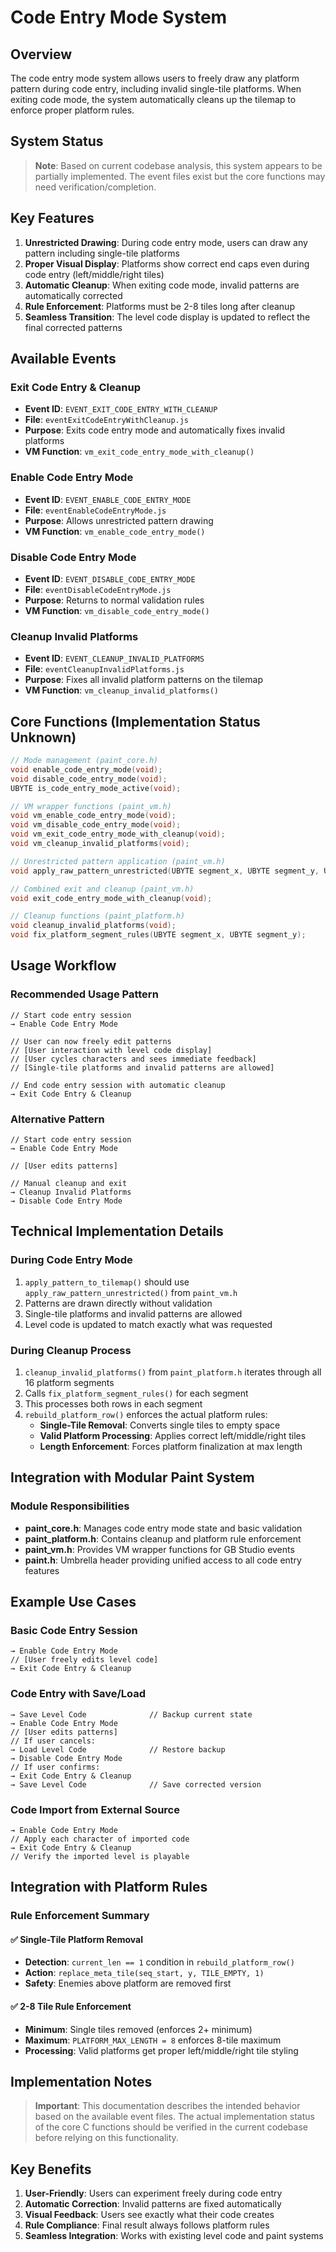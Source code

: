 # Code Entry Mode System

## Overview

The code entry mode system allows users to freely draw any platform pattern during code entry, including invalid single-tile platforms. When exiting code mode, the system automatically cleans up the tilemap to enforce proper platform rules.

## System Status

> **Note**: Based on current codebase analysis, this system appears to be partially implemented. The event files exist but the core functions may need verification/completion.

## Key Features

1. **Unrestricted Drawing**: During code entry mode, users can draw any pattern including single-tile platforms
2. **Proper Visual Display**: Platforms show correct end caps even during code entry (left/middle/right tiles)
3. **Automatic Cleanup**: When exiting code mode, invalid patterns are automatically corrected
4. **Rule Enforcement**: Platforms must be 2-8 tiles long after cleanup
5. **Seamless Transition**: The level code display is updated to reflect the final corrected patterns

## Available Events

### Exit Code Entry & Cleanup

- **Event ID**: `EVENT_EXIT_CODE_ENTRY_WITH_CLEANUP`
- **File**: `eventExitCodeEntryWithCleanup.js`
- **Purpose**: Exits code entry mode and automatically fixes invalid platforms
- **VM Function**: `vm_exit_code_entry_mode_with_cleanup()`

### Enable Code Entry Mode

- **Event ID**: `EVENT_ENABLE_CODE_ENTRY_MODE`
- **File**: `eventEnableCodeEntryMode.js`
- **Purpose**: Allows unrestricted pattern drawing
- **VM Function**: `vm_enable_code_entry_mode()`

### Disable Code Entry Mode

- **Event ID**: `EVENT_DISABLE_CODE_ENTRY_MODE`
- **File**: `eventDisableCodeEntryMode.js`
- **Purpose**: Returns to normal validation rules
- **VM Function**: `vm_disable_code_entry_mode()`

### Cleanup Invalid Platforms

- **Event ID**: `EVENT_CLEANUP_INVALID_PLATFORMS`
- **File**: `eventCleanupInvalidPlatforms.js`
- **Purpose**: Fixes all invalid platform patterns on the tilemap
- **VM Function**: `vm_cleanup_invalid_platforms()`

## Core Functions (Implementation Status Unknown)

```c
// Mode management (paint_core.h)
void enable_code_entry_mode(void);
void disable_code_entry_mode(void);
UBYTE is_code_entry_mode_active(void);

// VM wrapper functions (paint_vm.h)
void vm_enable_code_entry_mode(void);
void vm_disable_code_entry_mode(void);
void vm_exit_code_entry_mode_with_cleanup(void);
void vm_cleanup_invalid_platforms(void);

// Unrestricted pattern application (paint_vm.h)
void apply_raw_pattern_unrestricted(UBYTE segment_x, UBYTE segment_y, UWORD pattern);

// Combined exit and cleanup (paint_vm.h)
void exit_code_entry_mode_with_cleanup(void);

// Cleanup functions (paint_platform.h)
void cleanup_invalid_platforms(void);
void fix_platform_segment_rules(UBYTE segment_x, UBYTE segment_y);
```

## Usage Workflow

### Recommended Usage Pattern

```
// Start code entry session
→ Enable Code Entry Mode

// User can now freely edit patterns
// [User interaction with level code display]
// [User cycles characters and sees immediate feedback]
// [Single-tile platforms and invalid patterns are allowed]

// End code entry session with automatic cleanup
→ Exit Code Entry & Cleanup
```

### Alternative Pattern

```
// Start code entry session
→ Enable Code Entry Mode

// [User edits patterns]

// Manual cleanup and exit
→ Cleanup Invalid Platforms
→ Disable Code Entry Mode
```

## Technical Implementation Details

### During Code Entry Mode

1. `apply_pattern_to_tilemap()` should use `apply_raw_pattern_unrestricted()` from `paint_vm.h`
2. Patterns are drawn directly without validation
3. Single-tile platforms and invalid patterns are allowed
4. Level code is updated to match exactly what was requested

### During Cleanup Process

1. `cleanup_invalid_platforms()` from `paint_platform.h` iterates through all 16 platform segments
2. Calls `fix_platform_segment_rules()` for each segment
3. This processes both rows in each segment
4. `rebuild_platform_row()` enforces the actual platform rules:
   - **Single-Tile Removal**: Converts single tiles to empty space
   - **Valid Platform Processing**: Applies correct left/middle/right tiles
   - **Length Enforcement**: Forces platform finalization at max length

## Integration with Modular Paint System

### Module Responsibilities

- **paint_core.h**: Manages code entry mode state and basic validation
- **paint_platform.h**: Contains cleanup and platform rule enforcement
- **paint_vm.h**: Provides VM wrapper functions for GB Studio events
- **paint.h**: Umbrella header providing unified access to all code entry features

## Example Use Cases

### Basic Code Entry Session

```
→ Enable Code Entry Mode
// [User freely edits level code]
→ Exit Code Entry & Cleanup
```

### Code Entry with Save/Load

```
→ Save Level Code              // Backup current state
→ Enable Code Entry Mode
// [User edits patterns]
// If user cancels:
→ Load Level Code              // Restore backup
→ Disable Code Entry Mode
// If user confirms:
→ Exit Code Entry & Cleanup
→ Save Level Code              // Save corrected version
```

### Code Import from External Source

```
→ Enable Code Entry Mode
// Apply each character of imported code
→ Exit Code Entry & Cleanup
// Verify the imported level is playable
```

## Integration with Platform Rules

### Rule Enforcement Summary

#### ✅ Single-Tile Platform Removal

- **Detection**: `current_len == 1` condition in `rebuild_platform_row()`
- **Action**: `replace_meta_tile(seq_start, y, TILE_EMPTY, 1)`
- **Safety**: Enemies above platform are removed first

#### ✅ 2-8 Tile Rule Enforcement

- **Minimum**: Single tiles removed (enforces 2+ minimum)
- **Maximum**: `PLATFORM_MAX_LENGTH = 8` enforces 8-tile maximum
- **Processing**: Valid platforms get proper left/middle/right tile styling

## Implementation Notes

> **Important**: This documentation describes the intended behavior based on the available event files. The actual implementation status of the core C functions should be verified in the current codebase before relying on this functionality.

## Key Benefits

1. **User-Friendly**: Users can experiment freely during code entry
2. **Automatic Correction**: Invalid patterns are fixed automatically
3. **Visual Feedback**: Users see exactly what their code creates
4. **Rule Compliance**: Final result always follows platform rules
5. **Seamless Integration**: Works with existing level code and paint systems

